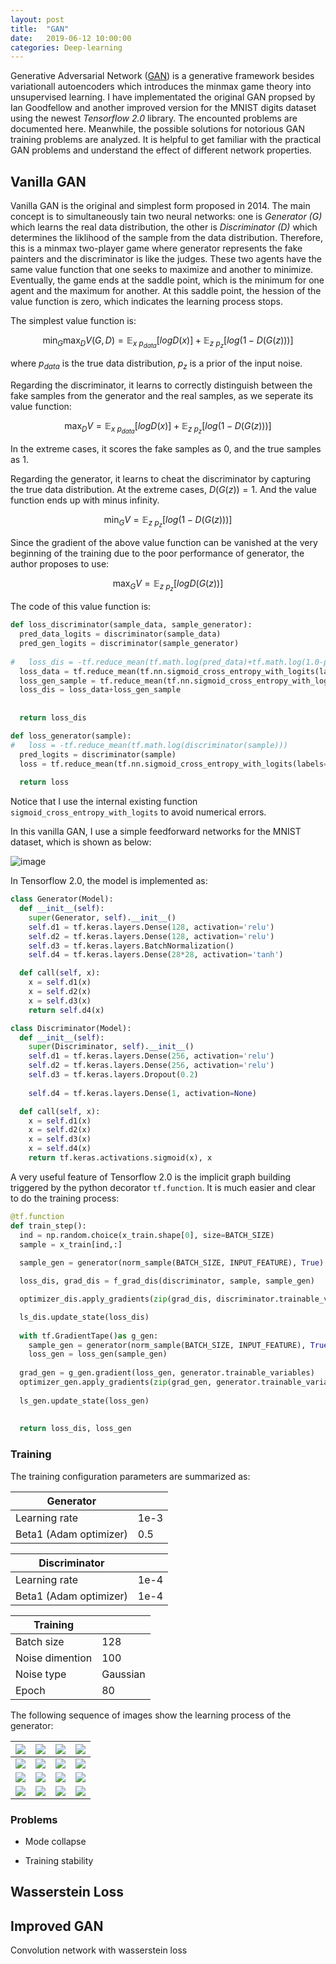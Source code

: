 ```yaml
---
layout: post
title:  "GAN"
date:   2019-06-12 10:00:00
categories: Deep-learning
---
```


Generative Adversarial Network ([GAN](https://papers.nips.cc/paper/5423-generative-adversarial-nets.pdf)) is a generative framework besides variationall autoencoders which introduces the minmax game theory into unsupervised learning. I have implementated the original GAN propsed by Ian Goodfellow and another improved version for the MNIST digits dataset using the newest *Tensorflow 2.0* library. The encounted problems are documented here. Meanwhile, the possible solutions for notorious GAN training problems are analyzed. It is helpful to get familiar with the practical GAN problems and understand the effect of different network properties. 

## Vanilla GAN

Vanilla GAN is the original and simplest form proposed in 2014. The main concept is to simultaneously tain two neural networks: one is *Generator (G)* which learns the real data distribution, the other is *Discriminator (D)* which determines the liklihood of the sample from the data distribution. Therefore, this is a minmax two-player game where generator represents the fake painters and the discriminator is like the judges. These two agents have the same value function that one seeks to maximize and another to minimize. Eventually, the game ends at the saddle point, which is the minimum for one agent and the maximum for another. At this saddle point, the hession of the value function is zero, which indicates the learning process stops.

The simplest value function is:

$$
\min_G \max_D V(G, D) = \mathbb{E}_{x ~ p_{data}}[log D(x)] + \mathbb{E}_{z ~ p_z}[log (1-D(G(z)))]
$$

where $p_{data}$ is the true data distribution, $p_z$ is a prior of the input noise. 

Regarding the discriminator, it learns to correctly distinguish between the fake samples from the generator and the real samples, as we seperate its value function:

$$
\max_D V = \mathbb{E}_{x ~ p_{data}}[log D(x)] + \mathbb{E}_{z ~ p_z}[log (1-D(G(z)))]
$$

In the extreme cases, it scores the fake samples as 0, and the true samples as 1.

Regarding the generator, it learns to cheat the discriminator by capturing the true data distribution. At the extreme cases, $D(G(z)) = 1$. And the value function ends up with minus infinity. 

$$
\min_G V = \mathbb{E}_{z ~ p_z}[log (1-D(G(z)))]
$$

Since the gradient of the above value function can be vanished at the very beginning of the training due to the poor performance of generator, the author proposes to use:

$$
\max_G V = \mathbb{E}_{z ~ p_z}[log D(G(z))]
$$

The code of this value function is:
```python
def loss_discriminator(sample_data, sample_generator):
  pred_data_logits = discriminator(sample_data)
  pred_gen_logits = discriminator(sample_generator)
  
#   loss_dis = -tf.reduce_mean(tf.math.log(pred_data)+tf.math.log(1.0-pred_generator))
  loss_data = tf.reduce_mean(tf.nn.sigmoid_cross_entropy_with_logits(labels=tf.ones_like(pred_data_logits), logits=pred_data_logits))
  loss_gen_sample = tf.reduce_mean(tf.nn.sigmoid_cross_entropy_with_logits(labels=tf.zeros_like(pred_gen_logits), logits=pred_gen_logits))
  loss_dis = loss_data+loss_gen_sample
  
  
  return loss_dis

def loss_generator(sample):
#   loss = -tf.reduce_mean(tf.math.log(discriminator(sample)))
  pred_logits = discriminator(sample)
  loss = tf.reduce_mean(tf.nn.sigmoid_cross_entropy_with_logits(labels=tf.ones_like(pred_logits), logits=pred_logits))
  
  return loss
```

Notice that I use the internal existing function ```sigmoid_cross_entropy_with_logits``` to avoid numerical errors.

In this vanilla GAN, I use a simple feedforward networks for the MNIST dataset, which is shown as below:

![image](/assets/GAN.svg)

In Tensorflow 2.0, the model is implemented as:

```python
class Generator(Model):
  def __init__(self):
    super(Generator, self).__init__()
    self.d1 = tf.keras.layers.Dense(128, activation='relu')
    self.d2 = tf.keras.layers.Dense(128, activation='relu')
    self.d3 = tf.keras.layers.BatchNormalization()
    self.d4 = tf.keras.layers.Dense(28*28, activation='tanh')

  def call(self, x):
    x = self.d1(x)
    x = self.d2(x)
    x = self.d3(x)
    return self.d4(x)

class Discriminator(Model):
  def __init__(self):
    super(Discriminator, self).__init__()
    self.d1 = tf.keras.layers.Dense(256, activation='relu')
    self.d2 = tf.keras.layers.Dense(256, activation='relu')
    self.d3 = tf.keras.layers.Dropout(0.2)
    
    self.d4 = tf.keras.layers.Dense(1, activation=None)

  def call(self, x):
    x = self.d1(x)
    x = self.d2(x)
    x = self.d3(x)
    x = self.d4(x)
    return tf.keras.activations.sigmoid(x), x
```

A very useful feature of Tensorflow 2.0 is the implicit graph building triggered by the python decorator ```tf.function```. It is much easier and clear to do the training process:

```python 
@tf.function
def train_step():
  ind = np.random.choice(x_train.shape[0], size=BATCH_SIZE)
  sample = x_train[ind,:]
  
  sample_gen = generator(norm_sample(BATCH_SIZE, INPUT_FEATURE), True)

  loss_dis, grad_dis = f_grad_dis(discriminator, sample, sample_gen)

  optimizer_dis.apply_gradients(zip(grad_dis, discriminator.trainable_variables))

  ls_dis.update_state(loss_dis)
   
  with tf.GradientTape()as g_gen:
    sample_gen = generator(norm_sample(BATCH_SIZE, INPUT_FEATURE), True)
    loss_gen = loss_gen(sample_gen)
  
  grad_gen = g_gen.gradient(loss_gen, generator.trainable_variables)
  optimizer_gen.apply_gradients(zip(grad_gen, generator.trainable_variables))
  
  ls_gen.update_state(loss_gen)
  
  
  return loss_dis, loss_gen
  ```
### Training 

The training configuration parameters are summarized as:

| Generator ||
--------------- |  ---- |
| Learning rate | 1e-3 |
| Beta1 (Adam optimizer) | 0.5 |

| Discriminator ||
-------------- | ----- |
| Learning rate | 1e-4 |
| Beta1 (Adam optimizer) | 1e-4 |

| Training ||
-------------- | ----- |
| Batch size | 128 |
| Noise dimention | 100 |
| Noise type | Gaussian |
|Epoch | 80 |

The following sequence of images show the learning process of the generator:

|![](/assets/gan/vanilla/1.png)  |   ![](/assets/gan/vanilla/2.png)| ![](/assets/gan/vanilla/3.png) | ![](/assets/gan/vanilla/4.png) |
-------------------------------- | ------------------------------- | ------------------------------ | ----------- |
| ![](/assets/gan/vanilla/5.png) | ![](/assets/gan/vanilla/6.png) | ![](/assets/gan/vanilla/7.png) | ![](/assets/gan/vanilla/8.png) |
| ![](/assets/gan/vanilla/9.png) | ![](/assets/gan/vanilla/10.png) | ![](/assets/gan/vanilla/11.png) | ![](/assets/gan/vanilla/12.png) |
| ![](/assets/gan/vanilla/13.png) | ![](/assets/gan/vanilla/14.png) | ![](/assets/gan/vanilla/15.png) | ![](/assets/gan/vanilla/16.png) |
### Problems

- Mode collapse

- Training stability

## Wasserstein Loss

## Improved GAN

Convolution network with wasserstein loss

